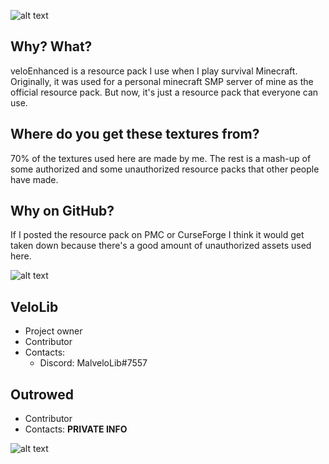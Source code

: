 ![alt text](https://i.imgur.com/QP3facE.png "veloEnhanced Information")

## Why? What?

veloEnhanced is a resource pack I use when I play survival Minecraft.
Originally, it was used for a personal minecraft SMP server of mine as the official resource pack. But now, it's just a resource pack that everyone can use.

## Where do you get these textures from?
70% of the textures used here are made by me. The rest is a mash-up of some authorized and some unauthorized resource packs that other people have made.

## Why on GitHub?
If I posted the resource pack on PMC or CurseForge I think it would get taken down because there's a good amount of unauthorized assets used here.

![alt text](https://i.imgur.com/M3kO8ft.png "veloEnhanced Contributors")
## VeloLib
- Project owner
- Contributor
- Contacts:
  - Discord: MalveloLib#7557

## Outrowed
- Contributor
- Contacts: **PRIVATE INFO**

![alt text](https://i.imgur.com/D96BPN0.png "veloEnhanced Logo") 
